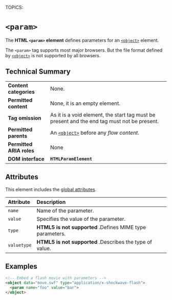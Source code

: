 TOPICS: <param>

# `<param>`

The **HTML `<param>` element** defines parameters for an [`<object>`](/en/webfrontend/<object>) element.

The `<param>`  tag supports most major browsers. But the file format defined by [`<object>`](/en/webfrontend/<object>)
is not supported by all browsers.

## Technical Summary

|  |  |
| :-- | :-- |
| **Content categories** | None. |
| **Permitted content** | None, it is an empty element. |
| **Tag omission** | As it is a void element, the start tag must be present and the end tag must not be present.|
| **Permitted parents** | An [`<object>`](/en/webfrontend/<object>) before any *flow content*. |
| **Permitted ARIA roles** | None |
| **DOM interface** | **`HTMLParamElement`** |

## Attributes

This element includes the [global attributes](/en/webfrontend/HTML_Global_Attributes).

| Attribute | Description |
| :-- | :-- |
| `name` | Name of the parameter. |
| `value` | Specifies the value of the parameter. |
| `type` | **HTML5 is not supported** .Defines MIME type parameters.|
| `valuetype` | **HTML5 is not supported** .Describes the type of value.|

## Examples

```html
<!-- Embed a flash movie with parameters -->
<object data="move.swf" type="application/x-shockwave-flash">
  <param name="foo" value="bar">
</object>
```
